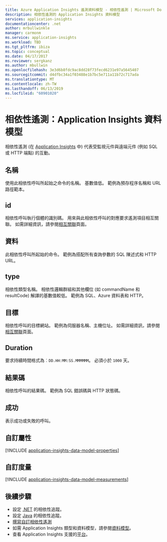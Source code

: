 ```yaml
---
title: Azure Application Insights 遙測資料模型 - 相依性遙測 | Microsoft Docs
description: 相依性遙測的 Application Insights 資料模型
services: application-insights
documentationcenter: .net
author: mrbullwinkle
manager: carmonm
ms.service: application-insights
ms.workload: TBD
ms.tgt_pltfrm: ibiza
ms.topic: conceptual
ms.date: 04/17/2017
ms.reviewer: sergkanz
ms.author: mbullwin
ms.openlocfilehash: 3e3d6b8fdc9ac8dd28f73fecd6231e97a5645407
ms.sourcegitcommit: d4dfbc34a1f03488e1b7bc5e711a11b72c717ada
ms.translationtype: MT
ms.contentlocale: zh-TW
ms.lasthandoff: 06/13/2019
ms.locfileid: "60901020"
---
```

# <a name="dependency-telemetry-application-insights-data-model"></a>相依性遙測：Application Insights 資料模型

相依性遙測 (在 [Application Insights](../../azure-monitor/app/app-insights-overview.md) 中) 代表受監視元件與遠端元件 (例如 SQL 或 HTTP 端點) 的互動。

## <a name="name"></a>名稱

使用此相依性呼叫所起始之命令的名稱。 基數值低。 範例為預存程序名稱和 URL 路徑範本。

## <a name="id"></a>id

相依性呼叫執行個體的識別碼。 用來與此相依性呼叫的對應要求遙測項目相互關聯。 如需詳細資訊，請參閱[相互關聯](../../azure-monitor/app/correlation.md)頁面。

## <a name="data"></a>資料

此相依性呼叫所起始的命令。 範例為搭配所有查詢參數的 SQL 陳述式和 HTTP URL。

## <a name="type"></a>type

相依性類型名稱。 相依性邏輯群組和其他欄位 (如 commandName 和 resultCode) 解譯的基數值較低。 範例為 SQL、Azure 資料表和 HTTP。

## <a name="target"></a>目標

相依性呼叫的目標網站。 範例為伺服器名稱、主機位址。 如需詳細資訊，請參閱[相互關聯](../../azure-monitor/app/correlation.md)頁面。

## <a name="duration"></a>Duration

要求持續時間格式為︰`DD.HH:MM:SS.MMMMMM`。 必須小於 `1000` 天。

## <a name="result-code"></a>結果碼

相依性呼叫的結果碼。 範例為 SQL 錯誤碼與 HTTP 狀態碼。

## <a name="success"></a>成功

表示成功或失敗的呼叫。

## <a name="custom-properties"></a>自訂屬性

[!INCLUDE [application-insights-data-model-properties](../../../includes/application-insights-data-model-properties.md)]

## <a name="custom-measurements"></a>自訂度量

[!INCLUDE [application-insights-data-model-measurements](../../../includes/application-insights-data-model-measurements.md)]


## <a name="next-steps"></a>後續步驟

- 設定 [.NET](../../azure-monitor/app/asp-net-dependencies.md) 的相依性追蹤。
- 設定 [Java](../../azure-monitor/app/java-agent.md) 的相依性追蹤。
- [撰寫自訂相依性遙測](../../azure-monitor/app/api-custom-events-metrics.md#trackdependency)
- 如需 Application Insights 類型和資料模型，請參閱[資料模型](data-model.md)。
- 查看 Application Insights 支援的[平台](../../azure-monitor/app/platforms.md)。
